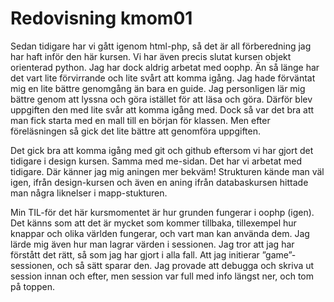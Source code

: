 ---
---
Redovisning kmom01
=========================

Sedan tidigare har vi gått igenom html-php, så det är all förberedning jag har haft inför den här kursen. Vi har även precis slutat kursen objekt orienterad python. Jag har dock aldrig arbetat med oophp. Än så länge har det vart lite förvirrande och lite svårt att komma igång. Jag hade förväntat mig en lite bättre genomgång än bara en guide. Jag personligen lär mig bättre genom att lyssna och göra istället för att läsa och göra. Därför blev uppgiften den med lite svår att komma igång med. Dock så var det bra att man fick starta med en mall till en början för klassen. Men efter föreläsningen så gick det lite bättre att genomföra uppgiften.

Det gick bra att komma igång med git och github eftersom vi har gjort det tidigare i design kursen. Samma med me-sidan. Det har vi arbetat med tidigare. Där känner jag mig aningen mer bekväm! Strukturen kände man väl igen, ifrån design-kursen och även en aning ifrån databaskursen hittade man några liknelser i mapp-stukturen.

Min TIL-för det här kursmomentet är hur grunden fungerar i oophp (igen). Det känns som att det är mycket som kommer tillbaka, tillexempel hur knappar och olika världen fungerar, och vart man kan använda dem. Jag lärde mig även hur man lagrar värden i sessionen. Jag tror att jag har förstått det rätt, så som jag har gjort i alla fall. Att jag initierar ”game”-sessionen, och så sätt sparar den. Jag provade att debugga och skriva ut session innan och efter, men session var full med info längst ner, och tom på toppen.
